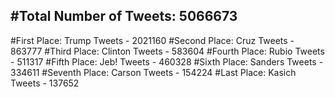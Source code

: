 #Total Number of Tweets: 5066673 
---
#First Place: Trump Tweets - 2021160
#Second Place: Cruz Tweets - 863777
#Third Place: Clinton Tweets - 583604
#Fourth Place: Rubio Tweets - 511317
#Fifth Place: Jeb! Tweets - 460328
#Sixth Place: Sanders Tweets - 334611
#Seventh Place: Carson Tweets - 154224
#Last Place: Kasich Tweets - 137652

